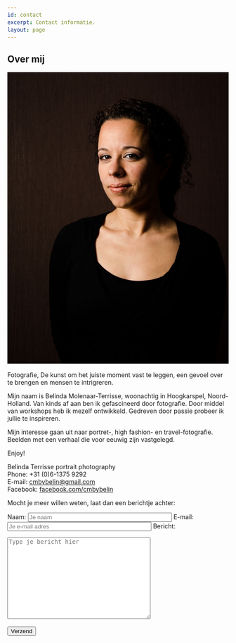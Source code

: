 ```yaml
---
id: contact
excerpt: Contact informatie.
layout: page
---
```

## Over mij

<img src="portfolio/belin.jpg" class="me" alt="Dit ben ik"/>


Fotografie, De kunst om het juiste moment vast te leggen, een gevoel over te brengen en mensen te intrigreren.

Mijn naam is Belinda Molenaar-Terrisse, woonachtig in Hoogkarspel, Noord-Holland.
Van kinds af aan ben ik gefascineerd door fotografie. Door middel van workshops heb ik mezelf ontwikkeld. Gedreven door passie probeer ik jullie te inspireren.

Mijn interesse gaan uit naar portret-, high fashion- en travel-fotografie.<br/>Beelden met een verhaal die voor eeuwig zijn vastgelegd.

Enjoy!

<p class="vcard">
 <span class="fn org">Belinda Terrisse portrait photography</span><br/>
 Phone: <span class="tel">+31 (0)6-1375 9292</span><br/>
 E-mail: <a href="mailto:cmbybelin@gmail.com" class="email">cmbybelin@gmail.com</a><br/>
 Facebook: <a href="https://www.facebook.com/cmbybelin" class="facebook">facebook.com/cmbybelin</a>
</p>
 
Mocht je meer willen weten, laat dan een berichtje achter:

<form action="https://getsimpleform.com/messages?form_api_token=84cf3f47b43b7b5a616bd93710510116" method="post">
  <input type='hidden' name='redirect_to' value='{{ site.url }}/contact-thanks.html' />

  <label for="f_name">Naam:</label>
  <input id="f_name" type="text" name="name" style="width:320px" required placeholder="Je naam"/>
  <label for="f_email">E-mail:</label>
  <input id="f_email" type="email" name="email" style="width:320px" required placeholder="Je e-mail adres"/>
  <label for="f_message">Bericht:</label>
  <textarea id="f_message" name="message" style="width:320px" rows="12" required placeholder="Type je bericht hier"></textarea>

  <button type='submit'>Verzend</button>
</form>
